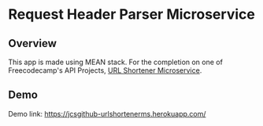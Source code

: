 # Request Header Parser Microservice

## Overview

This app is made using MEAN stack. For the completion on one of Freecodecamp's API Projects, [URL Shortener Microservice](https://www.freecodecamp.com/challenges/url-shortener-microservice).

## Demo
Demo link: <a href="https://jcsgithub-urlshortenerms.herokuapp.com/" target="_blank">https://jcsgithub-urlshortenerms.herokuapp.com/</a>
